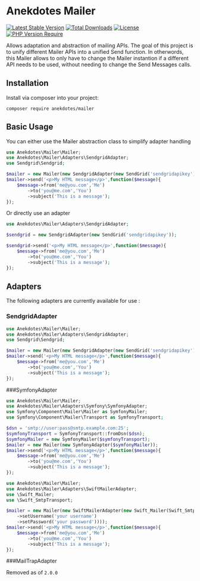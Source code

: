# Anekdotes Mailer 

[![Latest Stable Version](http://poser.pugx.org/anekdotes/mailer/v)](https://packagist.org/packages/anekdotes/mailer)
[![Total Downloads](http://poser.pugx.org/anekdotes/mailer/downloads)](https://packagist.org/packages/anekdotes/mailer)
[![License](http://poser.pugx.org/anekdotes/mailer/license)](https://packagist.org/packages/anekdotes/mailer)
[![PHP Version Require](http://poser.pugx.org/anekdotes/mailer/require/php)](https://packagist.org/packages/anekdotes/mailer)

Allows adaptation and abstraction of mailing APIs. The goal of this project is to unify different Mailer APIs into a unified Send function. 
In otherwords, this Mailer allows to only have to change the Mailer instantion if a different API needs to be used, without needing to change the Send Messages calls.

## Installation

Install via composer into your project:

    composer require anekdotes/mailer

## Basic Usage

You can either use the Mailer abstraction class to simplify adapter handling

```php
use Anekdotes\Mailer\Mailer;
use Anekdotes\Mailer\Adapters\SendgridAdapter;
use Sendgrid\Sendgrid;

$mailer = new Mailer(new SendgridAdapter(new SendGrid('sendgridapikey')));
$mailer->send('<p>My HTML message</p>',function($message){
    $message->from('me@you.com','Me')
        ->to('you@me.com','You')
        ->subject('This is a message'); 
});
```

Or directly use an adapter
```php
use Anekdotes\Mailer\Adapters\SendgridAdapter;

$sendgrid = new SendgridAdapter(new SendGrid('sendgridapikey'));

$sendgrid->send('<p>My HTML message</p>',function($message){
    $message->from('me@you.com','Me')
        ->to('you@me.com','You')
        ->subject('This is a message'); 
});

```

## Adapters

The following adapters are currently available for use :

### SendgridAdapter

```php
use Anekdotes\Mailer\Mailer;
use Anekdotes\Mailer\Adapters\SendgridAdapter;
use Sendgrid\Sendgrid;

$mailer = new Mailer(new SendgridAdapter(new SendGrid('sendgridapikey')));
$mailer->send('<p>My HTML message</p>',function($message){
    $message->from('me@you.com','Me')
        ->to('you@me.com','You')
        ->subject('This is a message'); 
});
```

###SymfonyAdapter

```php
use Anekdotes\Mailer\Mailer;
use Anekdotes\Mailer\Adapters\Symfony\SymfonyAdapter;
use Symfony\Component\Mailer\Mailer as SymfonyMailer;
use Symfony\Component\Mailer\Transport as SymfonyTransport;

$dsn = 'smtp://user:pass@smtp.example.com:25';
$symfonyTransport = SymfonyTransport::fromDsn($dsn);
$symfonyMailer = new SymfonyMailer($symfonyTransport);
$mailer = new Mailer(new SymfonyAdapter($symfonyMailer));
$mailer->send('<p>My HTML message</p>',function($message){
    $message->from('me@you.com','Me')
        ->to('you@me.com','You')
        ->subject('This is a message'); 
});
```

```php
use Anekdotes\Mailer\Mailer;
use Anekdotes\Mailer\Adapters\SwiftMailerAdapter;
use \Swift_Mailer;
use \Swift_SmtpTransport;

$mailer = new Mailer(new SwiftMailerAdapter(new Swift_Mailer(Swift_SmtpTransport::newInstance('smtp.example.org', 25)
    ->setUsername('your username')
    ->setPassword('your password'))));
$mailer->send('<p>My HTML message</p>',function($message){
    $message->from('me@you.com','Me')
        ->to('you@me.com','You')
        ->subject('This is a message'); 
});
```

###MailTrapAdapter

Removed as of `2.0.0`